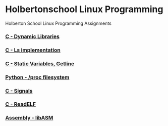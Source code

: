 # Holbertonschool Linux Programming

Holberton School Linux Programming Assignments

### [C - Dynamic Libraries](0x00-c_dynamic_libraries)

### [C - Ls implementation](0x01-ls)

### [C - Static Variables, Getline](0x02-getline)

### [Python - /proc filesystem](0x03-proc_filesystem)

### [C - Signals](0x05-signals)

### [C - ReadELF](0x06-readelf)

### [Assembly - libASM](0x09-libasm)
